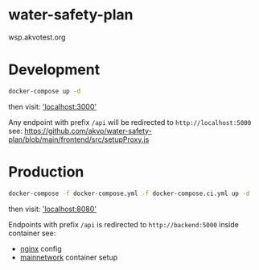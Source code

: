 # water-safety-plan
wsp.akvotest.org

# Development

```bash
docker-compose up -d
```

then visit: ['localhost:3000']('http://localhost:3000')

Any endpoint with prefix `/api` will be redirected to `http://localhost:5000`
see: https://github.com/akvo/water-safety-plan/blob/main/frontend/src/setupProxy.js

# Production

```bash
docker-compose -f docker-compose.yml -f docker-compose.ci.yml up -d
```
then visit: ['localhost:8080']('http://localhost:8080')

Endpoints with prefix `/api` is redirected to `http://backend:5000` inside container
see:
- [nginx](https://github.com/akvo/water-safety-plan/blob/main/frontend/nginx/conf.d/default.conf) config
- [mainnetwork](https://github.com/akvo/water-safety-plan/blob/5374de56d43be1d8d80607010d94d90b41184bd3/docker-compose.ci.yml#L4-L7) container setup
